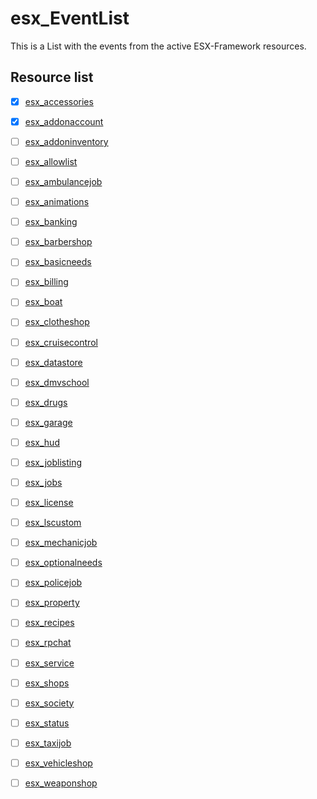 # esx_EventList

This is a List with the events from the active ESX-Framework resources.

## Resource list
- [x] [esx_accessories](./resources/esx_accessories/)
- [x] [esx_addonaccount](./resources/esx_addonaccount/)
- [ ] [esx_addoninventory](./resources/esx_addoninventory/)
- [ ] [esx_allowlist](./resources/esx_allowlist/)
- [ ] [esx_ambulancejob](./resources/esx_ambulancejob/)
- [ ] [esx_animations](./resources/esx_animations/)
- [ ] [esx_banking](./resources/esx_banking/)
- [ ] [esx_barbershop](./resources/esx_barbershop/)
- [ ] [esx_basicneeds](./resources/esx_basicneeds/)
- [ ] [esx_billing](./resources/esx_billing/)
- [ ] [esx_boat](./resources/esx_boat/)
- [ ] [esx_clotheshop](./resources/esx_clotheshop/)
- [ ] [esx_cruisecontrol](./resources/esx_cruisecontrol/)
- [ ] [esx_datastore](./resources/esx_datastore/)
- [ ] [esx_dmvschool](./resources/esx_dmvschool/)
- [ ] [esx_drugs](./resources/esx_drugs/)
- [ ] [esx_garage](./resources/esx_garage/)
- [ ] [esx_hud](./resources/esx_hud/)
- [ ] [esx_joblisting](./resources/esx_joblisting/)
- [ ] [esx_jobs](./resources/esx_jobs/)
- [ ] [esx_license](./resources/esx_license/)
- [ ] [esx_lscustom](./resources/esx_lscustom/)
- [ ] [esx_mechanicjob](./resources/esx_mechanicjob/)
- [ ] [esx_optionalneeds](./resources/esx_optionalneeds/)
- [ ] [esx_policejob](./resources/esx_policejob/)
- [ ] [esx_property](./resources/esx_property/)
- [ ] [esx_recipes](./resources/esx_recipes/)
- [ ] [esx_rpchat](./resources/esx_rpchat/)
- [ ] [esx_service](./resources/esx_service/)
- [ ] [esx_shops](./resources/esx_shops/)
- [ ] [esx_society](./resources/esx_society/)
- [ ] [esx_status](./resources/esx_status/)
- [ ] [esx_taxijob](./resources/esx_taxijob/)
- [ ] [esx_vehicleshop](./resources/esx_vehicleshop/)
- [ ] [esx_weaponshop](./resources/esx_weaponshop/)

